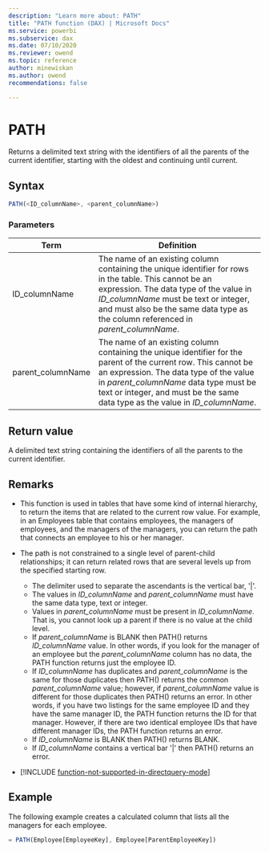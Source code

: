 ```yaml
---
description: "Learn more about: PATH"
title: "PATH function (DAX) | Microsoft Docs"
ms.service: powerbi 
ms.subservice: dax 
ms.date: 07/10/2020
ms.reviewer: owend
ms.topic: reference
author: minewiskan
ms.author: owend 
recommendations: false

---
```

# PATH

Returns a delimited text string with the identifiers of all the parents of the current identifier, starting with the oldest and continuing until current.  
  
## Syntax  
  
```js
PATH(<ID_columnName>, <parent_columnName>)  
```
  
### Parameters  

|Term|Definition|  
|--------|--------------|  
|  ID_columnName  |  The name of an existing column containing the unique identifier for rows in the table. This cannot be an expression. The data type of the value in *ID_columnName* must be text or integer, and must also be the same data type as the column referenced in *parent_columnName*.|  
| parent_columnName | The name of an existing column containing the unique identifier for the parent of the current row. This cannot be an expression. The data type of the value in *parent_columnName* data type must be text or integer, and must be the same data type as the value in *ID_columnName*.   |
  
## Return value

A delimited text string containing the identifiers of all the parents to the current identifier.  
  
## Remarks

- This function is used in tables that have some kind of internal hierarchy, to return the items that are related to the current row value. For example, in an Employees table that contains employees, the managers of employees, and the managers of the managers, you can return the path that connects an employee to his or her manager.  
  
- The path is not constrained to a single level of parent-child relationships; it can return related rows that are several levels up from the specified starting row.  
  - The delimiter used to separate the ascendants is the vertical bar, '|'.  
  - The values in *ID_columnName* and *parent_columnName* must have the same data type, text or integer.  
  - Values in *parent_columnName* must be present in *ID_columnName*. That is, you cannot look up a parent if there is no value at the child level.  
  - If *parent_columnName* is BLANK then PATH() returns *ID_columnName* value.  In other words, if you look for the manager of an employee but the *parent_columnName* column has no data, the PATH function returns just the employee ID.  
  - If *ID_columnName* has duplicates and *parent_columnName* is the same for those duplicates then PATH() returns the common *parent_columnName* value; however, if *parent_columnName* value is different for those duplicates then PATH() returns an error. In other words, if you have two listings for the same employee ID and they have the same manager ID, the PATH function returns the ID for that manager. However, if there are two identical employee IDs that have different manager IDs, the PATH function returns an error.  
  - If *ID_columnName* is BLANK then PATH() returns BLANK.  
  - If *ID_columnName* contains a vertical bar '|' then PATH() returns an error.  
  
- [!INCLUDE [function-not-supported-in-directquery-mode](includes/function-not-supported-in-directquery-mode.md)]
  
## Example

The following example creates a calculated column that lists all the managers for each employee.  
  
```js
= PATH(Employee[EmployeeKey], Employee[ParentEmployeeKey])  
```
